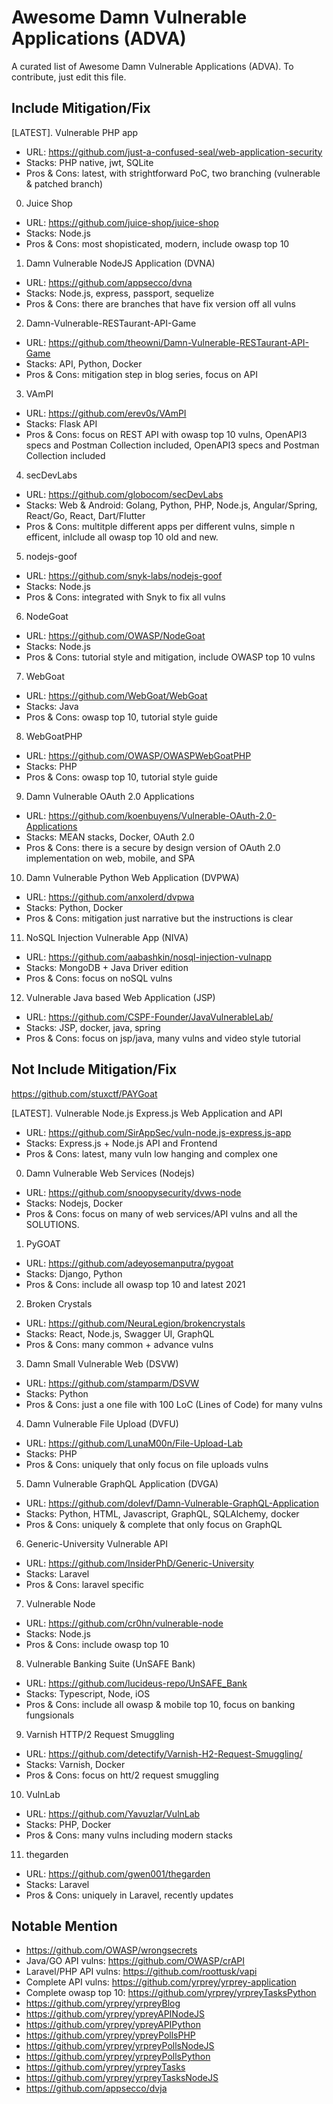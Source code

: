 # Awesome Damn Vulnerable Applications (ADVA)
A curated list of Awesome Damn Vulnerable Applications (ADVA). To contribute, just edit this file.

## Include Mitigation/Fix

[LATEST]. Vulnerable PHP app
- URL: https://github.com/just-a-confused-seal/web-application-security
- Stacks: PHP native, jwt, SQLite
- Pros & Cons: latest, with strightforward PoC, two branching (vulnerable & patched branch)

0. Juice Shop
- URL: https://github.com/juice-shop/juice-shop
- Stacks: Node.js
- Pros & Cons: most shopisticated, modern, include owasp top 10

1. Damn Vulnerable NodeJS Application (DVNA)
- URL: https://github.com/appsecco/dvna
- Stacks: Node.js, express, passport, sequelize
- Pros & Cons: there are branches that have fix version off all vulns

2. Damn-Vulnerable-RESTaurant-API-Game
- URL: https://github.com/theowni/Damn-Vulnerable-RESTaurant-API-Game
- Stacks: API, Python, Docker
- Pros & Cons: mitigation step in blog series, focus on API

3. VAmPI
- URL: https://github.com/erev0s/VAmPI
- Stacks: Flask API
- Pros & Cons: focus on REST API with owasp top 10 vulns, OpenAPI3 specs and Postman Collection included, OpenAPI3 specs and Postman Collection included

4. secDevLabs
- URL: https://github.com/globocom/secDevLabs
- Stacks: Web & Android: Golang, Python, PHP, Node.js, Angular/Spring, React/Go, React, Dart/Flutter
- Pros & Cons: multitple different apps per different vulns, simple n efficent, inlclude all owasp top 10 old and new.

5. nodejs-goof
- URL: https://github.com/snyk-labs/nodejs-goof
- Stacks: Node.js
- Pros & Cons: integrated with Snyk to fix all vulns

6. NodeGoat
- URL: https://github.com/OWASP/NodeGoat
- Stacks: Node.js
- Pros & Cons: tutorial style and mitigation, include OWASP top 10 vulns

7. WebGoat 
- URL: https://github.com/WebGoat/WebGoat
- Stacks: Java
- Pros & Cons: owasp top 10, tutorial style guide

8. WebGoatPHP
- URL: https://github.com/OWASP/OWASPWebGoatPHP
- Stacks: PHP
- Pros & Cons: owasp top 10, tutorial style guide

9. Damn Vulnerable OAuth 2.0 Applications
- URL: https://github.com/koenbuyens/Vulnerable-OAuth-2.0-Applications
- Stacks: MEAN stacks, Docker, OAuth 2.0
- Pros & Cons: there is a secure by design version of OAuth 2.0 implementation on web, mobile, and SPA

10. Damn Vulnerable Python Web Application (DVPWA)
- URL: https://github.com/anxolerd/dvpwa
- Stacks: Python, Docker
- Pros & Cons: mitigation just narrative but the instructions is clear

11. NoSQL Injection Vulnerable App (NIVA)
- URL: https://github.com/aabashkin/nosql-injection-vulnapp
- Stacks: MongoDB + Java Driver edition
- Pros & Cons: focus on noSQL vulns

12. Vulnerable Java based Web Application (JSP)
- URL: https://github.com/CSPF-Founder/JavaVulnerableLab/
- Stacks: JSP, docker, java, spring
- Pros & Cons: focus on jsp/java, many vulns and video style tutorial


## Not Include Mitigation/Fix

https://github.com/stuxctf/PAYGoat

[LATEST]. Vulnerable Node.js Express.js Web Application and API
- URL: https://github.com/SirAppSec/vuln-node.js-express.js-app
- Stacks: Express.js + Node.js API and Frontend
- Pros & Cons: latest, many vuln low hanging and complex one

0. Damn Vulnerable Web Services (Nodejs)
- URL: https://github.com/snoopysecurity/dvws-node
- Stacks: Nodejs, Docker
- Pros & Cons: focus on many of web services/API vulns and all the SOLUTIONS.

1. PyGOAT
- URL: https://github.com/adeyosemanputra/pygoat
- Stacks: Django, Python
- Pros & Cons: include all owasp top 10 and latest 2021

2. Broken Crystals
- URL: https://github.com/NeuraLegion/brokencrystals
- Stacks: React, Node.js, Swagger UI, GraphQL 
- Pros & Cons: many common + advance vulns

3. Damn Small Vulnerable Web (DSVW)
- URL: https://github.com/stamparm/DSVW
- Stacks: Python
- Pros & Cons: just a one file with 100 LoC (Lines of Code) for many vulns

4. Damn Vulnerable File Upload (DVFU)
- URL: https://github.com/LunaM00n/File-Upload-Lab
- Stacks: PHP
- Pros & Cons: uniquely that only focus on file uploads vulns

5. Damn Vulnerable GraphQL Application (DVGA)
- URL: https://github.com/dolevf/Damn-Vulnerable-GraphQL-Application
- Stacks: Python, HTML, Javascript, GraphQL, SQLAlchemy, docker
- Pros & Cons: uniquely & complete that only focus on GraphQL

6. Generic-University Vulnerable API
- URL: https://github.com/InsiderPhD/Generic-University
- Stacks: Laravel
- Pros & Cons: laravel specific

7. Vulnerable Node
- URL: https://github.com/cr0hn/vulnerable-node
- Stacks: Node.js
- Pros & Cons: include owasp top 10

8. Vulnerable Banking Suite (UnSAFE Bank)
- URL: https://github.com/lucideus-repo/UnSAFE_Bank
- Stacks: Typescript, Node, iOS
- Pros & Cons: include all owasp & mobile top 10, focus on banking fungsionals

9. Varnish HTTP/2 Request Smuggling
- URL: https://github.com/detectify/Varnish-H2-Request-Smuggling/
- Stacks: Varnish, Docker
- Pros & Cons: focus on htt/2 request smuggling

10. VulnLab
- URL: https://github.com/Yavuzlar/VulnLab
- Stacks: PHP, Docker
- Pros & Cons: many vulns including modern stacks

11. thegarden
- URL: https://github.com/gwen001/thegarden
- Stacks: Laravel
- Pros & Cons: uniquely in Laravel, recently updates


## Notable Mention

- https://github.com/OWASP/wrongsecrets
- Java/GO API vulns: https://github.com/OWASP/crAPI
- Laravel/PHP API vulns: https://github.com/roottusk/vapi
- Complete API vulns: https://github.com/yrprey/yrprey-application
- Complete owasp top 10: https://github.com/yrprey/yrpreyTasksPython
- https://github.com/yrprey/yrpreyBlog
- https://github.com/yrprey/ypreyAPINodeJS
- https://github.com/yrprey/ypreyAPIPython
- https://github.com/yrprey/ypreyPollsPHP
- https://github.com/yrprey/yrpreyPollsNodeJS
- https://github.com/yrprey/yrpreyPollsPython
- https://github.com/yrprey/yrpreyTasks
- https://github.com/yrprey/yrpreyTasksNodeJS
- https://github.com/appsecco/dvja

